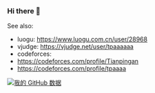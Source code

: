 ### Hi there 👋
See also: 
- luogu: https://www.luogu.com.cn/user/28968
- vjudge: https://vjudge.net/user/tpaaaaaa
- codeforces:
 - https://codeforces.com/profile/Tianpingan
 - https://codeforces.com/profile/tpaaaa



[![我的 GitHub 数据](https://github-readme-stats.vercel.app/api?username=tianpingan)]()


<!--
**Tianpingan/Tianpingan** is a ✨ _special_ ✨ repository because its `README.md` (this file) appears on your GitHub profile.

Here are some ideas to get you started:

- 🔭 I’m currently working on ...
- 🌱 I’m currently learning ...
- 👯 I’m looking to collaborate on ...
- 🤔 I’m looking for help with ...
- 💬 Ask me about ...
- 📫 How to reach me: ...
- 😄 Pronouns: ...
- ⚡ Fun fact: ...
-->

